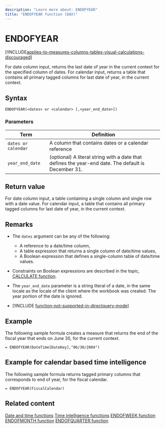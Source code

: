 ```yaml
---
description: "Learn more about: ENDOFYEAR"
title: "ENDOFYEAR function (DAX)"
---
```

# ENDOFYEAR

[!INCLUDE[applies-to-measures-columns-tables-visual-calculations-discouraged](includes/applies-to-measures-columns-tables-visual-calculations-discouraged.md)]

For date column input, returns the last date of year in the current context for the specified column of dates.
For calendar input, returns a table that contains all primary tagged columns for last date of year, in the current context.

## Syntax

```
ENDOFYEAR(<dates> or <calendar> [,<year_end_date>])
```

### Parameters

|Term|Definition|
|--------|--------------|
|`dates or calendar`|A column that contains dates or a calendar reference|
|`year_end_date`|(optional) A literal string with a date that defines the year-end date. The default is December 31.|

## Return value

For date column input, a table containing a single column and single row with a date value.
For calendar input, a table that contains all primary tagged columns for last date of year, in the current context.

## Remarks

- The `dates` argument can be any of the following:
  - A reference to a date/time column,
  - A table expression that returns a single column of date/time values,
  - A Boolean expression that defines a single-column table of date/time values.

- Constraints on Boolean expressions are described in the topic, [CALCULATE function](calculate-function-dax.md).

- The `year_end_date` parameter is a string literal of a date, in the same locale as the locale of the client where the workbook was created. The year portion of the date is ignored.

- [!INCLUDE [function-not-supported-in-directquery-mode](includes/function-not-supported-in-directquery-mode.md)]

## Example

The following sample formula creates a measure that returns the end of the fiscal year that ends on June 30, for the current context.

```dax
= ENDOFYEAR(DateTime[DateKey],"06/30/2004")
```

## Example for calendar based time intelligence

The following sample formula returns tagged primary columns that corresponds to end of year, for the fiscal calendar.

```dax
= ENDOFYEAR(FiscalCalendar)
```

## Related content

[Date and time functions](date-and-time-functions-dax.md)
[Time intelligence functions](time-intelligence-functions-dax.md)
[ENDOFWEEK function](endofweek-function-dax.md)
[ENDOFMONTH function](endofmonth-function-dax.md)
[ENDOFQUARTER function](endofquarter-function-dax.md)
